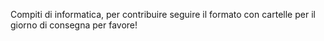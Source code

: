 Compiti di informatica, 
per contribuire seguire il formato con cartelle per il giorno di consegna per favore!
